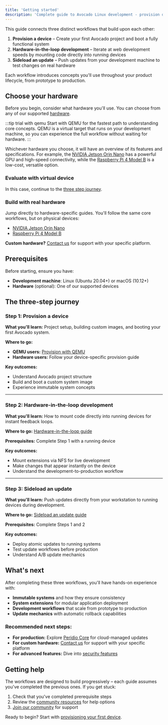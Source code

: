 ```yaml
---
title: 'Getting started'
description: 'Complete guide to Avocado Linux development - provision devices, hardware-in-the-loop development, and sideload updates for embedded systems.'
---
```


This guide connects three distinct workflows that build upon each other:

1. **Provision a device** – Create your first Avocado project and boot a fully functional system
2. **Hardware-in-the-loop development** – Iterate at web development speeds by mounting code directly into running devices
3. **Sideload an update** – Push updates from your development machine to test changes on real hardware

Each workflow introduces concepts you'll use throughout your product lifecycle, from prototype to production.

## Choose your hardware

Before you begin, consider what hardware you'll use. You can choose from any of our supported [hardware](../../hardware/support-matrix).

:::tip trial with qemu
Start with QEMU for the fastest path to understanding core concepts. QEMU is a virtual target that runs on your development machine, so you can experience the full workflow without waiting for hardware.
:::

Whichever hardware you choose, it will have an overview of its features and specifications. For example, the [NVIDIA Jetson Orin Nano](/hardware/nvidia/jetson-orin-nano-developer-kit/provision) has a powerful GPU and high-speed connectivity, while the [Raspberry Pi 4 Model B](/hardware/raspberry-pi/raspberry-pi-4-model-b/provision) is a low-cost, versatile option.

### Evaluate with virtual device

In this case, continue to the [three step journey](#the-three-step-journey).

### Build with real hardware

Jump directly to hardware-specific guides. You'll follow the same core workflows, but on physical devices:

- [NVIDIA Jetson Orin Nano](/hardware/nvidia/jetson-orin-nano-developer-kit/provision)
- [Raspberry Pi 4 Model B](/hardware/raspberry-pi/raspberry-pi-4-model-b/provision)

**Custom hardware?** [Contact us](https://www.peridio.com/contact) for support with your specific platform.

## Prerequisites

Before starting, ensure you have:

- **Development machine**: Linux (Ubuntu 20.04+) or macOS (10.12+)
- **Hardware** (optional): One of our supported devices

## The three-step journey

### Step 1: Provision a device

**What you'll learn:** Project setup, building custom images, and booting your first Avocado system.

**Where to go:**

- **QEMU users:** [Provision with QEMU](../../../hardware/qemu/x86-64/provision)
- **Hardware users:** Follow your device-specific provision guide

**Key outcomes:**

- Understand Avocado project structure
- Build and boot a custom system image
- Experience immutable system concepts

---

### Step 2: Hardware-in-the-loop development

**What you'll learn:** How to mount code directly into running devices for instant feedback loops.

**Where to go:** [Hardware-in-the-loop guide](/avocado-linux/guides/hardware-in-the-loop)

**Prerequisites:** Complete Step 1 with a running device

**Key outcomes:**

- Mount extensions via NFS for live development
- Make changes that appear instantly on the device
- Understand the development-to-production workflow

---

### Step 3: Sideload an update

**What you'll learn:** Push updates directly from your workstation to running devices during development.

**Where to go:** [Sideload an update guide](/avocado-linux/guides/sideloading)

**Prerequisites:** Complete Steps 1 and 2

**Key outcomes:**

- Deploy atomic updates to running systems
- Test update workflows before production
- Understand A/B update mechanics

## What's next

After completing these three workflows, you'll have hands-on experience with:

- **Immutable systems** and how they ensure consistency
- **System extensions** for modular application deployment
- **Development workflows** that scale from prototype to production
- **Update mechanics** with automatic rollback capabilities

### Recommended next steps:

- **For production:** Explore [Peridio Core](/peridio-core/overview) for cloud-managed updates
- **For custom hardware:** [Contact us](https://www.peridio.com/contact) for support with your specific platform
- **For advanced features:** Dive into [security features](/avocado-linux/references/security)

## Getting help

The workflows are designed to build progressively – each guide assumes you've completed the previous ones. If you get stuck:

1. Check that you've completed prerequisite steps
2. Review the [community resources](/avocado-linux/community) for help options
3. [Join our community](https://www.peridio.com/contact) for support

Ready to begin? Start with [provisioning your first device](../../../hardware/qemu/x86-64/provision).
